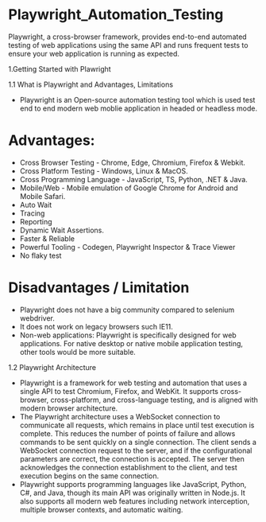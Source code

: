# Playwright_Automation_Testing
Playwright, a cross-browser framework, provides end-to-end automated testing of web applications using the same API and runs frequent tests to ensure your web application is running as expected.

1.Getting Started with Plawright

  1.1 What is Playwright and Advantages, Limitations
   * Playwright is an Open-source automation testing tool which is used test end to end modern web moblie application in headed or headless mode.

  # Advantages:
   * Cross Browser Testing - Chrome, Edge, Chromium, Firefox & Webkit.
   * Cross Platform Testing - Windows, Linux & MacOS.
   * Cross Programming Language - JavaScript, TS, Python, .NET & Java.
   * Mobile/Web - Mobile emulation of Google Chrome for Android and Mobile Safari.
   * Auto Wait
   * Tracing
   * Reporting
   * Dynamic Wait Assertions.
   * Faster & Reliable
   * Powerful Tooling - Codegen, Playwright Inspector & Trace Viewer
   * No flaky test
     
  # Disadvantages / Limitation
   * Playwright does not have a big community compared to selenium webdriver.
   * It does not work on legacy browsers such IE11.
   * Non-web applications: Playwright is specifically designed for web applications. For native desktop or native mobile application testing, other tools would be more suitable.

 1.2 Playwright Architecture

  * Playwright is a framework for web testing and automation that uses a single API to test Chromium, Firefox, and WebKit. It supports cross-browser, cross-platform, and cross-language testing, and is aligned 
    with modern browser architecture.
  * The Playwright architecture uses a WebSocket connection to communicate all requests, which remains in place until test execution is complete. This reduces the number of points of failure and allows commands 
    to be sent quickly on a single connection. The client sends a WebSocket connection request to the server, and if the configurational parameters are correct, the connection is accepted. The server then 
    acknowledges the connection establishment to the client, and test execution begins on the same connection.
  * Playwright supports programming languages like JavaScript, Python, C#, and Java, though its main API was originally written in Node.js. It also supports all modern web features including network interception, 
    multiple browser contexts, and automatic waiting.
